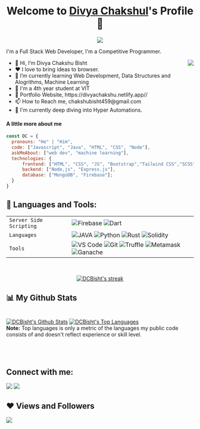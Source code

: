 <p align="center">
  <h1 align="center">Welcome to <a href="https://github.com/DCBisht">Divya Chakshul</a>'s Profile 👋</h1>
</p>
<p align="center">
  <a align="center" href="https://github.com/DenverCoder1/readme-typing-svg"><img src="https://readme-typing-svg.herokuapp.com?&font=IBM+Plex+Sans&color=F72EE2&size=25&lines=Welcome+to+my+GitHub+Profile!;I'm+a+competitive+programmer;I'm+a+Full+Stack+Web+developer" /></a>
</p>
<p>I'm a Full Stack Web Developer, I'm a Competitive Programmer.</p>
<img align="right" src="https://media.giphy.com/media/M9gbBd9nbDrOTu1Mqx/giphy.gif">
<ul>
  <li>👋 Hi, I’m Divya Chakshu Bisht</li>
  <li>❤️ I love to bring ideas to browser.</li>
  <li>🌱 I’m currently learning Web Development, Data Structures and Alogrithms, Machine Learning</li>
  <li>💼 I'm a 4th year student at VIT</li>
  <li>🧐 Portfolio Website, https://divyachakshu.netlify.app//</li>
  <li>📫 How to Reach me, chakshubisht459@gmail.com</li>
  <li>🔭 I'm currently deep diving into Hyper Automations.</li>
  
</ul>

#### A little more about me
```javascript
const DC = {
  pronouns: "He" | "Him",
  code: ["Javascript", "Java", "HTML", "CSS", "Node"],
  askMeAbout: ["web dev", "machine learning"],
  technologies: {
      frontend: ["HTML", "CSS", "JS", "Bootstrap","Tailwind CSS","SCSS"],
      backend: ["Node,js", "Express.js"],
      database: ["MongoDB", "Firebase"];
  }
}
```
## 🚀 Languages and Tools:
|               |           |
|       ---     |    ---    |
| `Server Side Scripting`       |		![Firebase](https://img.shields.io/badge/-Firebase-E24800?style=for-the-badge&logo=firebase)  ![Dart](https://img.shields.io/badge/Dart-0175C2?style=for-the-badge&logo=dart&logoColor=white)|
| `Languages`   | ![JAVA](https://img.shields.io/badge/-C++-034D9A?style=for-the-badge&logo=c%2B%2B) ![Python](https://img.shields.io/badge/-Python-1F65AC?style=for-the-badge&logo=Python&logoColor=white) ![Rust](https://img.shields.io/badge/-Rust-307BBD?style=for-the-badge&logo=rust&logoColor=white) ![Solidity](https://img.shields.io/badge/-Solidity-307BBD?style=for-the-badge&logo=solidity&logoColor=white)|
| `Tools`       | ![VS Code](https://img.shields.io/badge/Visual_Studio_Code-5D1A60?style=for-the-badge&logo=visual%20studio%20code&logoColor=white) ![Git](https://img.shields.io/badge/Git-682181?style=for-the-badge&logo=git&logoColor=white) ![Truffle](https://img.shields.io/badge/Truffle-682181?style=for-the-badge&logo=truffle&logoColor=white) ![Metamask](https://img.shields.io/badge/Metamask-682181?style=for-the-badge&logo=metamask&logoColor=white) ![Ganache](https://img.shields.io/badge/Ganache-682181?style=for-the-badge&logo=ganache&logoColor=white)|

<!-- <p align="left"> 
    <a href="https://www.java.com" target="_blank"> <img src="https://img.icons8.com/color/48/000000/c-plus-plus-logo.png"/> </a>
    <a href="https://reactjs.org/" target="_blank"> <img src="https://img.icons8.com/color/48/000000/flutter.png"/> </a>
    <a href="https://spring.io/projects/spring-boot" target="_blank"> <img src="https://img.icons8.com/color/48/000000/firebase.png"/> </a> 
    <a href="https://developer.mozilla.org/en-US/docs/Web/JavaScript" target="_blank"> <img src="https://img.icons8.com/color/48/000000/kotlin.png"/> </a> 
    <a href="https://www.w3.org/html/" target="_blank"> <img src="https://img.icons8.com/fluency/48/000000/ethereum.png"/> </a> 
    <a href="https://www.w3schools.com/css/" target="_blank"> <img src="https://cdn.worldvectorlogo.com/logos/solidity.svg" width="31" height="45"/> </a> 
</p> -->

<!-- [![React Badge](https://img.shields.io/badge/-React-61DBFB?style=for-the-badge&labelColor=black&logo=react&logoColor=61DBFB)](#)  [![Javascript Badge](https://img.shields.io/badge/-Javascript-F0DB4F?style=for-the-badge&labelColor=black&logo=javascript&logoColor=F0DB4F)](#) [![Typescript Badge](https://img.shields.io/badge/-Typescript-007acc?style=for-the-badge&labelColor=black&logo=typescript&logoColor=007acc)](#) [![Nodejs Badge](https://img.shields.io/badge/-Nodejs-3C873A?style=for-the-badge&labelColor=black&logo=node.js&logoColor=3C873A)](#) [![GraphQL Badge](https://img.shields.io/badge/-GraphQl-e535ab?style=for-the-badge&labelColor=black&logo=node.js&logoColor=e535ab)](#) -->
<br/>

<p align="center">
    <a href="https://github.com/DCBisht/github-readme-streak-stats">
        <img title="🔥 Get streak stats for your profile at git.io/streak-stats" alt="DCBisht's streak" src="https://github-readme-streak-stats.herokuapp.com/?user=DCBisht&theme=black-ice&hide_border=true&stroke=0000&background=060A0CD0"/>
    </a>
</p>

## 📊 My Github Stats

  <br/>
    <a href="https://github.com/DCBisht/github-readme-stats"><img alt="DCBisht's Github Stats" src="https://github-readme-stats.vercel.app/api?username=DCBisht&show_icons=true&count_private=true&theme=react&hide_border=true&bg_color=0D1117" /></a>
  <a href="https://github.com/DCBisht/github-readme-stats"><img alt="DCBisht's Top Languages" src="https://github-readme-stats.vercel.app/api/top-langs/?username=DCBisht&langs_count=8&count_private=true&layout=compact&theme=react&hide_border=true&bg_color=0D1117" /></a>
  <br/>
  <b>Note:</b> Top languages is only a metric of the languages my public code consists of and doesn't reflect experience or skill level.


<br/>
<br/>


<br/>
<br/>

## Connect with me:
<p align="left">

<a href = "https://www.linkedin.com/in/divya-chakshu/"><img src="https://img.icons8.com/fluent/48/000000/linkedin.png"/></a>
<a href = "https://twitter.com/DCBisht"><img src="https://img.icons8.com/fluent/48/000000/twitter.png"/></a>
<!-- <a href = "https://www.instagram.com/subhamraoniar/"><img src="https://img.icons8.com/fluent/48/000000/instagram-new.png"/></a>
<a href = "https://www.youtube.com/channel/UC-NXT1lYAOPa3lrgWXqvuHA"><img src="https://img.icons8.com/color/48/000000/youtube-play.png"/></a> -->

</p>

## ❤ Views and Followers
<a href="https://github.com/DCBisht/github-profile-views-counter">
    <img src="https://komarev.com/ghpvc/?username=DCBisht">
</a>

